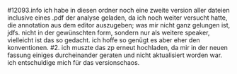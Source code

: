 #12093.info
ich habe in diesen ordner noch eine zweite version aller dateien inclusive eines .pdf der analyse geladen, da ich noch weiter versucht hatte, die annotation aus dem editor auszugeben; was mir nicht ganz gelungen ist, jdfs. nicht in der gewünschten form, sondern nur als weitere speaker, vielleicht ist das so gedacht. ich hoffe so genügt es aber eher den konventionen.
#2.
ich muszte das zp erneut hochladen, da mir in der neuen fassung einiges durcheinander geraten und nicht aktualisiert worden war. ich entschuldige mich für das versionschaos.